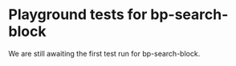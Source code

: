 # Playground tests for bp-search-block
We are still awaiting the first test run for bp-search-block.
